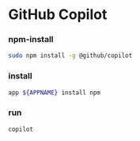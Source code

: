 # GitHub Copilot

### npm-install
```sh
sudo npm install -g @github/copilot
```

### install
```sh
app ${APPNAME} install npm
```

### run
```sh evaluate
copilot
```
